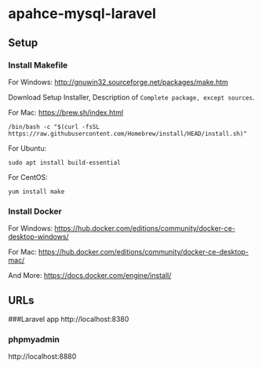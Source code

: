 # apahce-mysql-laravel

## Setup
### Install Makefile

For Windows:
http://gnuwin32.sourceforge.net/packages/make.htm

Download Setup Installer, Description of `Complete package, except sources`.

For Mac:
https://brew.sh/index.html

```
/bin/bash -c "$(curl -fsSL https://raw.githubusercontent.com/Homebrew/install/HEAD/install.sh)"
```

For Ubuntu:

```
sudo apt install build-essential
```

For CentOS:

```
yum install make
```

### Install Docker

For Windows:
https://hub.docker.com/editions/community/docker-ce-desktop-windows/

For Mac:
https://hub.docker.com/editions/community/docker-ce-desktop-mac/

And More:
https://docs.docker.com/engine/install/

## URLs
###Laravel app
http://localhost:8380

### phpmyadmin
http://localhost:8880
